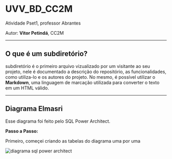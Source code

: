 # UVV_BD_CC2M
Atividade Pset1, professor Abrantes

Autor:  **Vitor Petindá**, CC2M
***

## O que é um subdiretório?
subdiretório é o primeiro arquivo vizualizado por um visitante ao seu projeto,
nele é documentado a descrição do repositório, as funcionalidades, como utiliza-lo e os autores do projeto.
No mesmo, é possível utilizar o **Markdown**, uma linguagem de marcação utilizada
para converter o texto em um HTML válido.

***
## Diagrama Elmasri
Esse diagrama foi feito pelo SQL Power Architect.

**Passo a Passo:**

Primeiro, começei criando as tabelas do diagrama uma por uma

![diagrama sql power architect](https://user-images.githubusercontent.com/100154869/165161526-0b216abc-6216-442b-8088-19158d4bdf3e.png)


